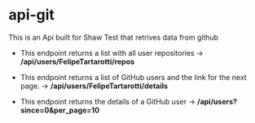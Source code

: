 # api-git
This is an Api built for Shaw Test that retrives data from github

- This endpoint returns a list with all user repositories -> <b>/api/users/FelipeTartarotti/repos</b>
 
- This endpoint returns a list of GitHub users and the link for the next page. -> <b>/api/users/FelipeTartarotti/details</b>
 
- This endpoint returns the details of a GitHub user -> <b>/api/users?since=0&per_page=10</b>
 
    
